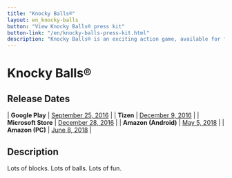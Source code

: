 ```yaml
---
title: "Knocky Balls®"
layout: en_knocky-balls
button: "View Knocky Balls® press kit"
button-link: "/en/knocky-balls-press-kit.html"
description: "Knocky Balls® is an exciting action game, available for free for Android (Google Play), Windows (Microsoft Store) and Tizen."
---
```

# Knocky Balls®

## Release Dates

| **Google Play**		| [September 25, 2016](https://play.google.com/store/apps/details?id=com.Osgoode.CrazyBalls) 	|
| **Tizen**      		| [December 9, 2016](http://www.tizenstore.com/main/getDetail.as?Id=com.Osgoode.CrazyBalls)		|
| **Microsoft Store**	| [December 28, 2016](https://www.microsoft.com/en-us/p/knocky-balls/9n7m17df5l7n)      		|
| **Amazon (Android)** 	| [May 5, 2018](https://www.amazon.com/Osgoode-Media-Knocky-Balls/dp/B07CVQQ7WF)      			| 
| **Amazon (PC)** 		| [June 8, 2018](https://www.amazon.com/Osgoode-Media-Knocky-Balls-Download/dp/B07DMP5THK)      | 

## Description

Lots of blocks. Lots of balls. Lots of fun.

<amp-image-lightbox id="lightbox" layout="nodisplay"></amp-image-lightbox>
<amp-carousel height="200" layout="fixed-height" type="carousel">
<amp-img src="https://www.osgoodemedia.com/images/Knocky-Balls-Logo.jpg" width="200" height="200" alt="Knocky Balls® logo" on="tap:lightbox" role="button" tabindex="0"></amp-img>
<amp-img src="https://www.osgoodemedia.com/en/KnockyBalls/poster.png" width="142" height="200" alt="Knocky Balls® logo" on="tap:lightbox" role="button" tabindex="0"></amp-img>
<amp-img src="https://www.osgoodemedia.com/en/KnockyBalls/backgroundart.png" width="356" height="200" alt="Knocky Balls® background art" on="tap:lightbox" role="button" tabindex="0"></amp-img>
<amp-img src="https://www.osgoodemedia.com/en/KnockyBalls/knocky-balls-01.jpg" width="356" height="200" alt="Knocky Balls® screenshot" on="tap:lightbox" role="button" tabindex="0"></amp-img>
</amp-carousel>